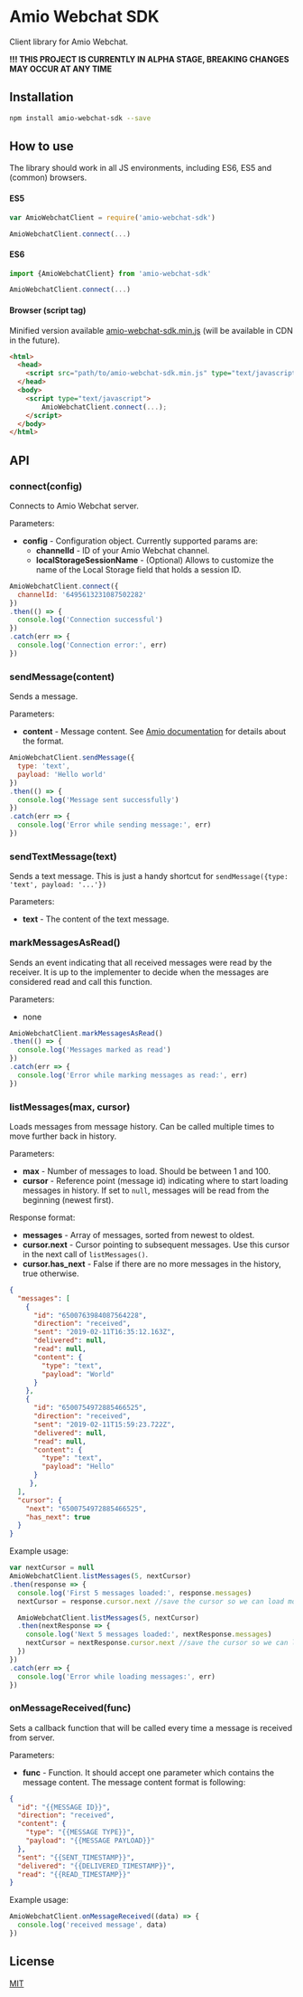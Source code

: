 # Amio Webchat SDK

Client library for Amio Webchat.

**!!! THIS PROJECT IS CURRENTLY IN ALPHA STAGE, BREAKING CHANGES MAY OCCUR AT ANY TIME**

## Installation

```bash
npm install amio-webchat-sdk --save
```

## How to use

The library should work in all JS environments, including ES6, ES5 and (common) browsers.

#### ES5
```js
var AmioWebchatClient = require('amio-webchat-sdk')

AmioWebchatClient.connect(...)
```

#### ES6
```js
import {AmioWebchatClient} from 'amio-webchat-sdk'

AmioWebchatClient.connect(...)
```

#### Browser (script tag)
Minified version available [amio-webchat-sdk.min.js](lib/amio-webchat-sdk.min.js) (will be available in CDN in the future).

```html
<html>
  <head>
    <script src="path/to/amio-webchat-sdk.min.js" type="text/javascript"></script>
  </head>
  <body>
    <script type="text/javascript">
        AmioWebchatClient.connect(...);
    </script>
  </body>
</html>
```

## API

### connect(config)
Connects to Amio Webchat server.

Parameters:
- **config** - Configuration object. Currently supported params are:
  - **channelId** - ID of your Amio Webchat channel.
  - **localStorageSessionName** - (Optional) Allows to customize the name of the Local Storage field that holds a session ID.

```js
AmioWebchatClient.connect({
  channelId: '6495613231087502282'
})
.then(() => {
  console.log('Connection successful')
})
.catch(err => {
  console.log('Connection error:', err)
})
```

### sendMessage(content)
Sends a message.

Parameters:
- **content** - Message content. See [Amio documentation](https://docs.amio.io/v1.0/reference#messages-send-message) for details about the format.

```js
AmioWebchatClient.sendMessage({
  type: 'text',
  payload: 'Hello world'
})
.then(() => {
  console.log('Message sent successfully')
})
.catch(err => {
  console.log('Error while sending message:', err)
})
```

### sendTextMessage(text)
Sends a text message. This is just a handy shortcut for `sendMessage({type: 'text', payload: '...'})`

Parameters:
- **text** - The content of the text message.

### markMessagesAsRead()
Sends an event indicating that all received messages were read by the receiver. It is up to the implementer to decide when the messages are considered read and call this function.

Parameters:
- none

```js
AmioWebchatClient.markMessagesAsRead()
.then(() => {
  console.log('Messages marked as read')
})
.catch(err => {
  console.log('Error while marking messages as read:', err)
})
```

### listMessages(max, cursor)
Loads messages from message history. Can be called multiple times to move further back in history.

Parameters:
- **max** - Number of messages to load. Should be between 1 and 100.
- **cursor** - Reference point (message id) indicating where to start loading messages in history. If set to `null`, messages will be read from the beginning (newest first).

Response format:
- **messages** - Array of messages, sorted from newest to oldest.
- **cursor.next** - Cursor pointing to subsequent messages. Use this cursor in the next call of `listMessages()`.
- **cursor.has_next** - False if there are no more messages in the history, true otherwise.
```json
{ 
  "messages": [ 
    { 
      "id": "6500763984087564228",
      "direction": "received",
      "sent": "2019-02-11T16:35:12.163Z",
      "delivered": null,
      "read": null,
      "content": {
        "type": "text",
        "payload": "World"
      }
    },
    { 
      "id": "6500754972885466525",
      "direction": "received",
      "sent": "2019-02-11T15:59:23.722Z",
      "delivered": null,
      "read": null,
      "content": {
        "type": "text",
        "payload": "Hello"
      }
     },
  ],
  "cursor": {
    "next": "6500754972885466525",
    "has_next": true
  } 
}
```

Example usage:
```js
var nextCursor = null
AmioWebchatClient.listMessages(5, nextCursor)
.then(response => {
  console.log('First 5 messages loaded:', response.messages)
  nextCursor = response.cursor.next //save the cursor so we can load more messages later

  AmioWebchatClient.listMessages(5, nextCursor)
  .then(nextResponse => {
    console.log('Next 5 messages loaded:', nextResponse.messages)
    nextCursor = nextResponse.cursor.next //save the cursor so we can load more messages later
  })
})
.catch(err => {
  console.log('Error while loading messages:', err)
})
```

### onMessageReceived(func)
Sets a callback function that will be called every time a message is received from server.

Parameters:
- **func** - Function. It should accept one parameter which contains the message content. The message content format is following:
```json
{
  "id": "{{MESSAGE ID}}",
  "direction": "received",
  "content": {
    "type": "{{MESSAGE TYPE}}",
    "payload": "{{MESSAGE PAYLOAD}}"
  },
  "sent": "{{SENT_TIMESTAMP}}",
  "delivered": "{{DELIVERED_TIMESTAMP}}",
  "read": "{{READ_TIMESTAMP}}"
}
```

Example usage:
```js
AmioWebchatClient.onMessageReceived((data) => {
  console.log('received message', data)
})
```

## License

[MIT](LICENSE)
